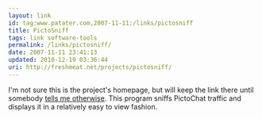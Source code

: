 ```yaml
---
layout: link
id: tag:www.patater.com,2007-11-11:/links/pictosniff
title: PictoSniff
tags: link software-tools
permalink: /links/pictosniff/
date: 2007-11-11 23:41:13
updated: 2010-12-19 03:36:44
uri: http://freshmeat.net/projects/pictosniff/
---
```

I'm not sure this is the project's homepage, but will keep the link there until
somebody <a href="/contact">tells me otherwise</a>. This program sniffs
PictoChat traffic and displays it in a relatively easy to view fashion.
